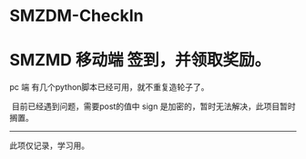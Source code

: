 # SMZDM-CheckIn

SMZMD 移动端 签到，并领取奖励。
===================================
pc 端 有几个python脚本已经可用，就不重复造轮子了。

 目前已经遇到问题，需要post的值中 sign 是加密的，暂时无法解决，此项目暂时搁置。
 
 
 ---------
此项仅记录，学习用。
